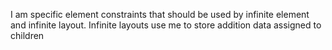 I am specific element constraints that should be used by infinite element and infinite layout.
Infinite layouts use me to store addition data assigned to children